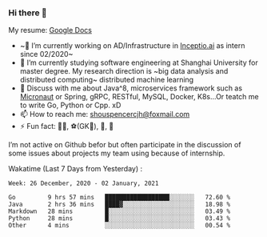 ### Hi there 👋

My resume: [Google Docs](https://docs.google.com/document/d/1o7iQKDF-_HZUHg6cGiCSl6txrcuQ2tbQttHFFAUeRhc/edit?usp=sharing)

- ~🔭 I’m currently working on AD/Infrastructure in [Inceptio.ai](https://www.inceptio.ai/) as intern since 02/2020~
- 🌱 I’m currently studying software engineering at Shanghai University for master degree. My research direction is ~big data analysis and distributed computing~ distributed machine learning
- 💬 Discuss with me about Java^8, microservices framework such as [Micronaut](http://micronaut.io/) or Spring, gRPC, RESTful, MySQL, Docker, K8s...Or teatch me to write Go, Python or Cpp. xD
- 📫 How to reach me: shouspencercjh@foxmail.com
- ⚡ Fun fact: 🚴‍♂️, ⚽(GK🥅), 🏓, 🏸

I’m not active on Github befor but often participate in the discussion of some issues about projects my team using because of internship.

Wakatime (Last 7 Days from Yesterday) :

<!--START_SECTION:waka-->
```text
Week: 26 December, 2020 - 02 January, 2021

Go         9 hrs 57 mins   ██████████████████░░░░░░░   72.60 % 
Java       2 hrs 36 mins   ████▓░░░░░░░░░░░░░░░░░░░░   18.98 % 
Markdown   28 mins         █░░░░░░░░░░░░░░░░░░░░░░░░   03.49 % 
Python     28 mins         █░░░░░░░░░░░░░░░░░░░░░░░░   03.43 % 
Other      4 mins          ░░░░░░░░░░░░░░░░░░░░░░░░░   00.54 % 
```
<!--END_SECTION:waka-->
